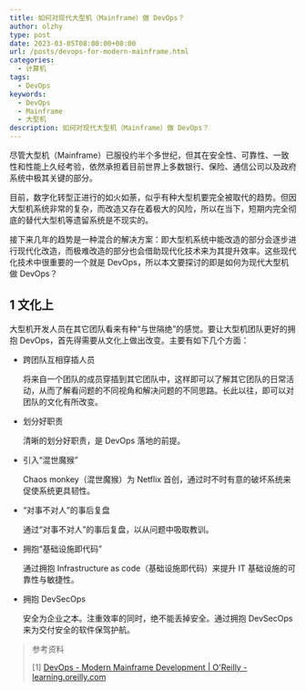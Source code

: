 ```yaml
---
title: 如何对现代大型机（Mainframe）做 DevOps？
author: olzhy
type: post
date: 2023-03-05T08:00:00+08:00
url: /posts/devops-for-modern-mainframe.html
categories:
  - 计算机
tags:
  - DevOps
keywords:
  - DevOps
  - Mainframe
  - 大型机
description: 如何对现代大型机（Mainframe）做 DevOps？
---
```


尽管大型机（Mainframe）已服役约半个多世纪，但其在安全性、可靠性、一致性和性能上久经考验，依然承担着目前世界上多数银行、保险、通信公司以及政府系统中极其关键的部分。

目前，数字化转型正进行的如火如荼，似乎有种大型机要完全被取代的趋势。但因大型机系统非常的复杂，而改造又存在着极大的风险，所以在当下，短期内完全彻底的替代大型机等遗留系统是不现实的。

接下来几年的趋势是一种混合的解决方案：即大型机系统中能改造的部分会逐步进行现代化改造，而极难改造的部分也会借助现代化技术来为其提升效率。这些现代化技术中很重要的一个就是 DevOps，所以本文要探讨的即是如何为现代大型机做 DevOps？

## 1 文化上

大型机开发人员在其它团队看来有种“与世隔绝”的感觉。要让大型机团队更好的拥抱 DevOps，首先得需要从文化上做出改变。主要有如下几个方面：

- 跨团队互相穿插人员

  将来自一个团队的成员穿插到其它团队中，这样即可以了解其它团队的日常活动，从而了解看问题的不同视角和解决问题的不同思路。长此以往，即可以对团队的文化有所改变。

- 划分好职责

  清晰的划分好职责，是 DevOps 落地的前提。

- 引入“混世魔猴”

  Chaos monkey（混世魔猴）为 Netflix 首创，通过时不时有意的破坏系统来促使系统更具韧性。

- “对事不对人”的事后复盘

  通过“对事不对人”的事后复盘，以从问题中吸取教训。

- 拥抱“基础设施即代码”

  通过拥抱 Infrastructure as code（基础设施即代码）来提升 IT 基础设施的可靠性与敏捷性。

- 拥抱 DevSecOps

  安全为企业之本。注重效率的同时，绝不能丢掉安全。通过拥抱 DevSecOps 来为交付安全的软件保驾护航。

> 参考资料
>
> [1] [DevOps - Modern Mainframe Development | O'Reilly - learning.oreilly.com](https://learning.oreilly.com/library/view/modern-mainframe-development/9781098107017/ch09.html)
